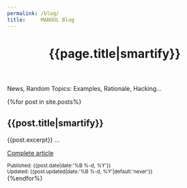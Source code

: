```yaml
---
permalink: /blog/
title:     MANOOL Blog
---
```


<header>
  <h1>{{page.title|smartify}}</h1>
</header>

News, Random Topics: Examples, Rationale, Hacking...

{%for post in site.posts%}<section>
  <h2>{{post.title|smartify}}</h2>
  <p markdown="1">{{post.excerpt}} ...</p>
  <p><a href="{{post.url}}">Complete article</a></p>
  <div class="right"><small>Published: <time datetime="{{post.date|date:'%F'}}">{{post.date|date:'%B %-d, %Y'}}</time></small></div>
  <div class="right"><small>Updated: <time datetime="{{post.updated|date:'%F'}}">{{post.updated|date:'%B %-d, %Y'|default:'never'}}</time></small></div>
</section>{%endfor%}
